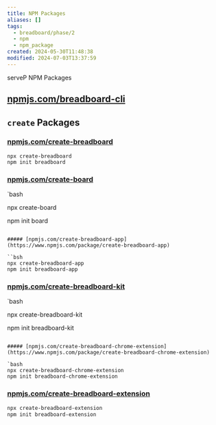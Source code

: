 ```yaml
---
title: NPM Packages
aliases: []
tags:
  - breadboard/phase/2
  - npm
  - npm_package
created: 2024-05-30T11:48:38
modified: 2024-07-03T13:37:59
---
```


serveP NPM Packages

## [npmjs.com/breadboard-cli](https://www.npmjs.com/package/breadboard-cli)

## `create` Packages

### [npmjs.com/create-breadboard](https://www.npmjs.com/package/create-breadboard)

```ash
npx create-breadboard
npm init breadboard
```

### [npmjs.com/create-board](https://www.npmjs.com/package/create-board)

`bash

npx create-board

npm init board

```

##### [npmjs.com/create-breadboard-app](https://www.npmjs.com/package/create-breadboard-app)

``bsh
npx create-breadboard-app
npm init breadboard-app
```

### [npmjs.com/create-breadboard-kit](https://www.npmjs.com/package/create-breadboard-kit)

`bash

npx create-breadboard-kit

npm init breadboard-kit

```

##### [npmjs.com/create-breadboard-chrome-extension](https://www.npmjs.com/package/create-breadboard-chrome-extension)

`bash
npx create-breadboard-chrome-extension
npm init breadboard-chrome-extension
```

### [npmjs.com/create-breadboard-extension](https://www.npmjs.com/package/create-breadboard-extension)

```bash
npx create-breadboard-extension
npm init breadboard-extension
```
